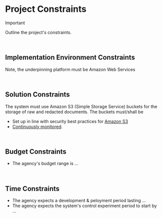 # Project Constraints

> [!IMPORTANT]
> Outline the project's constraints.

<br>

## Implementation Environment Constraints

Note, the underpinning platform must be Amazon Web Services

<br>

## Solution Constraints

The system must use Amazon S3 (Simple Storage Service) buckets for the storage of raw and redacted documents.  The buckets must/shall be
* Set up in line with security best practices for <a href="https://docs.aws.amazon.com/AmazonS3/latest/userguide/security-best-practices.html#security-best-practices-prevent" target="_blank">Amazon S3<a>
* <a href="https://docs.aws.amazon.com/AmazonS3/latest/userguide/security-best-practices.html#security-best-practices-detect" target="_blank">Continuously monitored</a>.

<br>

## Budget Constraints

* The agency's budget range is ...

<br>

## Time Constraints

* The agency expects a development & peloyment period lasting ...
* The agency expects the system's control experiment period to start by ...

<br>
<br>

<br>
<br>

<br>
<br>

<br>
<br>
